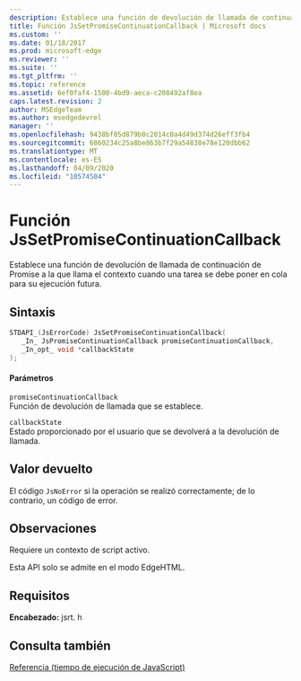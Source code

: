 ```yaml
---
description: Establece una función de devolución de llamada de continuación de Promise a la que llama el contexto cuando una tarea se debe poner en cola para su ejecución futura.
title: Función JsSetPromiseContinuationCallback | Microsoft docs
ms.custom: ''
ms.date: 01/18/2017
ms.prod: microsoft-edge
ms.reviewer: ''
ms.suite: ''
ms.tgt_pltfrm: ''
ms.topic: reference
ms.assetid: 6ef0faf4-1500-4bd9-aeca-c208492af8ea
caps.latest.revision: 2
author: MSEdgeTeam
ms.author: msedgedevrel
manager: ''
ms.openlocfilehash: 9438bf05d879b0c2014c0a4d49d374d26eff3fb4
ms.sourcegitcommit: 6860234c25a8be863b7f29a54838e78e120dbb62
ms.translationtype: MT
ms.contentlocale: es-ES
ms.lasthandoff: 04/09/2020
ms.locfileid: "10574504"
---
```

# Función JsSetPromiseContinuationCallback
Establece una función de devolución de llamada de continuación de Promise a la que llama el contexto cuando una tarea se debe poner en cola para su ejecución futura.  
  
## Sintaxis  
  
```cpp  
STDAPI_(JsErrorCode) JsSetPromiseContinuationCallback(  
   _In_ JsPromiseContinuationCallback promiseContinuationCallback,  
   _In_opt_ void *callbackState  
);  
```  
  
#### Parámetros  
 `promiseContinuationCallback`  
 Función de devolución de llamada que se establece.  
  
 `callbackState`  
 Estado proporcionado por el usuario que se devolverá a la devolución de llamada.  
  
## Valor devuelto  
 El código `JsNoError` si la operación se realizó correctamente; de lo contrario, un código de error.  
  
## Observaciones  
 Requiere un contexto de script activo.  
  
 Esta API solo se admite en el modo EdgeHTML.  
  
## Requisitos  
 **Encabezado:** jsrt. h  
  
## Consulta también  
 [Referencia (tiempo de ejecución de JavaScript)](../chakra-hosting/reference-javascript-runtime.md)